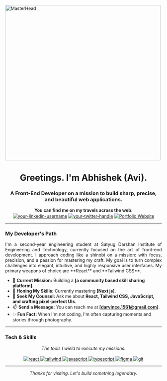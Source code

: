 <a href="https://meetavi.netlify.app">
  <img src="https://media1.giphy.com/media/v1.Y2lkPTc5MGI3NjExbm5yMjU5dGw0dm92NXI0dXN3d3JoMDh2bjRkc29saW81Y2RxdXF4YyZlcD12MV9pbnRlcm5hbF9naWZfYnlfaWQmY3Q9Zw/jzHFPlw89eTqU/giphy.gif" alt="MasterHead" style="width: 500px; heigh:300px" />
</a>

<h1 align="center">Greetings. I'm Abhishek (Avi).</h1>
<h3 align="center">A Front-End Developer on a mission to build sharp, precise, and beautiful web applications.</h3>

<p align="center">
  <strong>You can find me on my travels across the web:</strong><br>
  <a href="https://www.linkedin.com/in/abhishek-singh-977605354" target="blank"><img align="center" src="https://img.shields.io/badge/LinkedIn-0A66C2?style=for-the-badge&logo=linkedin&logoColor=white" alt="your-linkedin-username" /></a>
  <a href="https://twitter.com/Abhi01301855" target="blank"><img align="center" src="https://img.shields.io/badge/Twitter-1DA1F2?style=for-the-badge&logo=twitter&logoColor=white" alt="your-twitter-handle" /></a>
  <a href="https://meetavi.netlify.app" target="blank"><img align="center" src="https://img.shields.io/badge/My_Portfolio-A40000?style=for-the-badge&logo=grommet&logoColor=white" alt="Portfolio Website" /></a>
</p>

---

### My Developer's Path

<p align="justify">
  I'm a second-year engineering student at Satyug Darshan Institute of Engineering and Technology, currently focused on the art of front-end development. I approach coding like a shinobi on a mission: with focus, precision, and a passion for mastering my craft. My goal is to turn complex challenges into elegant, intuitive, and highly responsive user interfaces. My primary weapons of choice are **React** and **Tailwind CSS**.
</p>

- 🎯 **Current Mission:** Building a **[a community based skill sharing platform]**.
- 🌱 **Honing My Skills:** Currently mastering **[Next js]**.
- 💬 **Seek My Counsel:** Ask me about **React, Tailwind CSS, JavaScript, and crafting pixel-perfect UIs**.
- 📫 **Send a Message:** You can reach me at **[darvince.1561@gmail.com]**.
- ✨ **Fun Fact:** When I'm not coding, I'm often capturing moments and stories through photography.

---

###  Tech & Skills

<p align="center">
  <em>The tools I wield to execute my missions.</em>
  <br><br>
  <a href="https://reactjs.org/" target="_blank" rel="noreferrer"> <img src="https://img.shields.io/badge/React-20232A?style=for-the-badge&logo=react&logoColor=61DAFB" alt="react"/> </a>
  <a href="https://tailwindcss.com/" target="_blank" rel="noreferrer"> <img src="https://img.shields.io/badge/Tailwind_CSS-38B2AC?style=for-the-badge&logo=tailwind-css&logoColor=white" alt="tailwind"/> </a>
  <a href="https://developer.mozilla.org/en-US/docs/Web/JavaScript" target="_blank" rel="noreferrer"> <img src="https://img.shields.io/badge/JavaScript-F7DF1E?style=for-the-badge&logo=javascript&logoColor=black" alt="javascript"/> </a>
  <a href="https://www.typescriptlang.org/" target="_blank" rel="noreferrer"> <img src="https://img.shields.io/badge/TypeScript-007ACC?style=for-the-badge&logo=typescript&logoColor=white" alt="typescript"/> </a>
  <a href="https://www.figma.com/" target="_blank" rel="noreferrer"> <img src="https://img.shields.io/badge/Figma-F24E1E?style=for-the-badge&logo=figma&logoColor=white" alt="figma"/> </a>
  <a href="https://git-scm.com/" target="_blank" rel="noreferrer"> <img src="https://img.shields.io/badge/GIT-E44C30?style=for-the-badge&logo=git&logoColor=white" alt="git"/> </a>
</p>

---

<p align="center">
  <em>Thanks for visiting. Let's build something legendary.</em>
</p>
